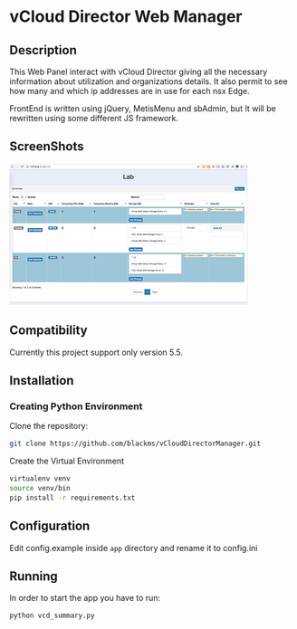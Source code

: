 # vCloud Director Web Manager
## Description
This Web Panel interact with vCloud Director giving all the necessary information about utilization and organizations
details. It also permit to see how many and which ip addresses are in use for each nsx Edge.

FrontEnd is written using jQuery, MetisMenu and sbAdmin, but It will be rewritten using some different JS framework.

## ScreenShots
![Screen Main](https://raw.githubusercontent.com/blackms/vCloudDirectorManager/master/imgs/screen_main.png)

## Compatibility
Currently this project support only version 5.5.

## Installation
### Creating Python Environment
Clone the repository:
```bash
git clone https://github.com/blackms/vCloudDirectorManager.git
```

Create the Virtual Environment
```bash
virtualenv venv
source venv/bin
pip install -r requirements.txt
```

## Configuration
Edit config.example inside `app` directory and rename it to config.ini

## Running
In order to start the app you have to run:
```bash
python vcd_summary.py
```

